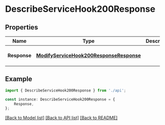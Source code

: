 # DescribeServiceHook200Response


## Properties

Name | Type | Description | Notes
------------ | ------------- | ------------- | -------------
**Response** | [**ModifyServiceHook200ResponseResponse**](ModifyServiceHook200ResponseResponse.md) |  | [optional] [default to undefined]

## Example

```typescript
import { DescribeServiceHook200Response } from './api';

const instance: DescribeServiceHook200Response = {
    Response,
};
```

[[Back to Model list]](../README.md#documentation-for-models) [[Back to API list]](../README.md#documentation-for-api-endpoints) [[Back to README]](../README.md)
